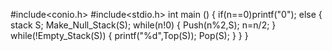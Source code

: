 #include<conio.h>
#include<stdio.h>
int main () 
{ 
  if(n==0)printf("0");
  else
  {
  stack S;
  Make_Null_Stack(S);
  while(n!0)
  {
  Push(n%2,S);
  n=n/2;
  }
  while(!Empty_Stack(S))
  { printf("%d",Top(S));
  Pop(S);
  }
  }
}
